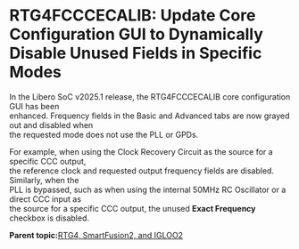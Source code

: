 # RTG4FCCCECALIB: Update Core Configuration GUI to Dynamically Disable Unused Fields in Specific Modes

In the Libero SoC v2025.1 release, the RTG4FCCCECALIB core configuration GUI has been<br /> enhanced. Frequency fields in the Basic and Advanced tabs are now grayed out and disabled when<br /> the requested mode does not use the PLL or GPDs.

For example, when using the Clock Recovery Circuit as the source for a specific CCC output,<br /> the reference clock and requested output frequency fields are disabled. Similarly, when the<br /> PLL is bypassed, such as when using the internal 50MHz RC Oscillator or a direct CCC input as<br /> the source for a specific CCC output, the unused **Exact Frequency**<br /> checkbox is disabled.

**Parent topic:**[RTG4, SmartFusion2, and IGLOO2](GUID-0D5DCBEA-E2E2-4B21-A0CD-35B8D7928879.md)

